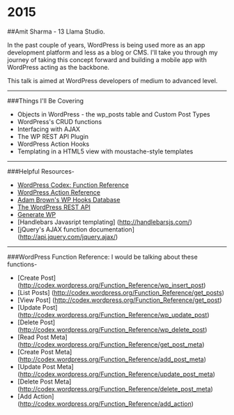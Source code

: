 # 2015

##Amit Sharma - 13 Llama Studio.

In the past couple of years, WordPress is being used more as an app development platform and less as a blog or CMS. I'll take you through my journey of taking this concept forward and building a mobile app with WordPress acting as the backbone.

This talk is aimed at WordPress developers of medium to advanced level.

------------------------------------------------------------

###Things I'll Be Covering
- Objects in WordPress - the wp_posts table and Custom Post Types
- WordPress's CRUD functions
- Interfacing with AJAX
- The WP REST API Plugin
- WordPress Action Hooks
- Templating in a HTML5 view with moustache-style templates

------------------------------------------------------------

###Helpful Resources- 
- [WordPress Codex: Function Reference](http://codex.wordpress.org/Function_Reference)
- [WordPress Action Reference](http://codex.wordpress.org/Plugin_API/Action_Reference)
- [Adam Brown's WP Hooks Database](http://adambrown.info/p/wp_hooks)
- [The WordPress REST API](http://wp-api.org/) 
- [Generate WP](http://www.generatewp.com/)
- [Handlebars Javasript templating] (http://handlebarsjs.com/)
- [jQuery's AJAX function documentation] (http://api.jquery.com/jquery.ajax/)

------------------------------------------------------------

###WordPress Function Reference: I would be talking about these functions-
- [Create Post] (http://codex.wordpress.org/Function_Reference/wp_insert_post)
- [List Posts] (http://codex.wordpress.org/Function_Reference/get_posts)
- [View Post] (http://codex.wordpress.org/Function_Reference/get_post)
- [Update Post] (http://codex.wordpress.org/Function_Reference/wp_update_post)
- [Delete Post] (http://codex.wordpress.org/Function_Reference/wp_delete_post)
- [Read Post Meta] (http://codex.wordpress.org/Function_Reference/get_post_meta)
- [Create Post Meta] (http://codex.wordpress.org/Function_Reference/add_post_meta)
- [Update Post Meta] (http://codex.wordpress.org/Function_Reference/update_post_meta)
- [Delete Post Meta] (http://codex.wordpress.org/Function_Reference/delete_post_meta)
- [Add Action] (http://codex.wordpress.org/Function_Reference/add_action)
